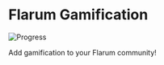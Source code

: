 # Flarum Gamification
![Progress](http://progressed.io/bar/7?title=progress)

Add gamification to your Flarum community!
